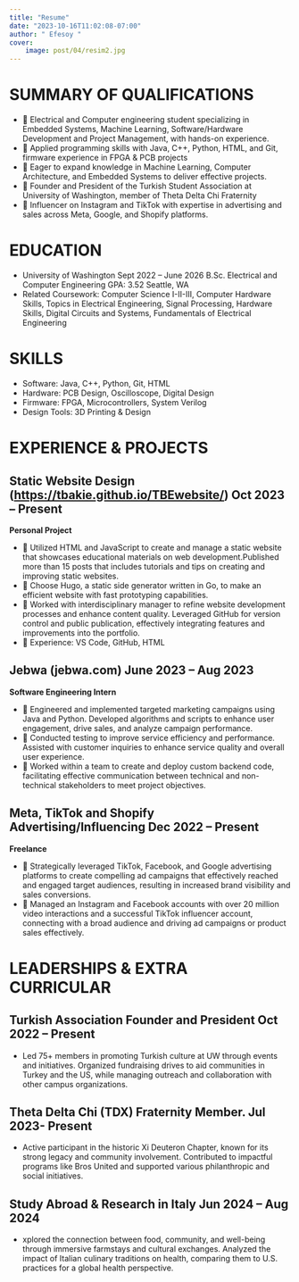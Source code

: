 ```yaml
---
title: "Resume"
date: "2023-10-16T11:02:08-07:00"
author: " Efesoy "
cover:
    image: post/04/resim2.jpg
---
```


# SUMMARY OF QUALIFICATIONS
-  Electrical and Computer engineering student specializing in Embedded Systems, Machine Learning, Software/Hardware Development and Project Management, with hands-on experience.
-  Applied programming skills with Java, C++, Python, HTML, and Git, firmware experience in FPGA & PCB projects
-  Eager to expand knowledge in Machine Learning, Computer Architecture, and Embedded Systems to deliver effective projects.
-  Founder and President of the Turkish Student Association at University of Washington, member of Theta Delta Chi Fraternity
-  Influencer on Instagram and TikTok with expertise in advertising and sales across Meta, Google, and Shopify platforms.

# EDUCATION
- University of Washington Sept 2022 – June 2026
B.Sc. Electrical and Computer Engineering GPA: 3.52
Seattle, WA
- Related Coursework: Computer Science I-II-III, Computer Hardware Skills, Topics in Electrical Engineering, Signal Processing, Hardware Skills, Digital Circuits and Systems, Fundamentals of Electrical Engineering

# SKILLS
- Software: Java, C++, Python, Git, HTML
- Hardware: PCB Design, Oscilloscope, Digital Design
- Firmware: FPGA, Microcontrollers, System Verilog
- Design Tools: 3D Printing & Design

# EXPERIENCE & PROJECTS
## Static Website Design (https://tbakie.github.io/TBEwebsite/) Oct 2023 – Present
**Personal Project**
-  Utilized HTML and JavaScript to create and manage a static website that showcases educational materials on web development.Published more than 15 posts that includes tutorials and tips on creating and improving static websites.
-  Choose Hugo, a static side generator written in Go, to make an efficient website with fast prototyping capabilities.
-  Worked with interdisciplinary manager to refine website development processes and enhance content quality. Leveraged GitHub for version control and public publication, effectively integrating features and improvements into the portfolio.
-  Experience: VS Code, GitHub, HTML
## Jebwa (jebwa.com) June 2023 – Aug 2023
**Software Engineering Intern**
-  Engineered and implemented targeted marketing campaigns using Java and Python. Developed algorithms and scripts to enhance user
engagement, drive sales, and analyze campaign performance.
-  Conducted testing to improve service efficiency and performance. Assisted with customer inquiries to enhance service quality and overall user experience.
-  Worked within a team to create and deploy custom backend code, facilitating effective communication between technical and non-technical stakeholders to meet project objectives.
## Meta, TikTok and Shopify Advertising/Influencing Dec 2022 – Present
**Freelance**
-  Strategically leveraged TikTok, Facebook, and Google advertising platforms to create compelling ad campaigns that effectively reached and engaged target audiences, resulting in increased brand visibility and sales conversions.
-  Managed an Instagram and Facebook accounts with over 20 million video interactions and a successful TikTok influencer account,
connecting with a broad audience and driving ad campaigns or product sales effectively.

# LEADERSHIPS & EXTRA CURRICULAR
## Turkish Association Founder and President Oct 2022 – Present
- Led 75+ members in promoting Turkish culture at UW through events and initiatives. Organized fundraising drives to aid communities in Turkey and the US, while managing outreach and collaboration with other campus organizations.
## Theta Delta Chi (TDX) Fraternity Member. Jul 2023- Present
- Active participant in the historic Xi Deuteron Chapter, known for its strong legacy and community involvement. Contributed to impactful programs like Bros United and supported various philanthropic and social initiatives.
## Study Abroad & Research in Italy Jun 2024 – Aug 2024
- xplored the connection between food, community, and well-being through immersive farmstays and cultural exchanges. Analyzed the impact of Italian culinary traditions on health, comparing them to U.S. practices for a global health perspective.